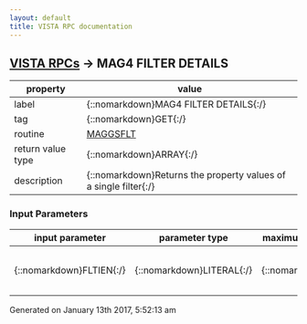 ```yaml
---
layout: default
title: VISTA RPC documentation
---
```




## [VISTA RPCs](TableOfContent.md) &#8594; MAG4 FILTER DETAILS 

 property | value 
--- | --- 
 label | {::nomarkdown}MAG4 FILTER DETAILS{:/}
 tag | {::nomarkdown}GET{:/}
 routine | [MAGGSFLT](http://code.osehra.org/dox/Routine_MAGGSFLT_source.html)
 return value type | {::nomarkdown}ARRAY{:/}
 description | {::nomarkdown}Returns the property values of a single filter{:/}

### Input Parameters

| input parameter | parameter type | maximum data length | required | description | 
| --- | --- | --- | --- | --- | 
| {::nomarkdown}FLTIEN{:/} | {::nomarkdown}LITERAL{:/} | {::nomarkdown}245{:/} | {::nomarkdown}true{:/} | {::nomarkdown}This is the filter ien in the IMAGE LIST FILTERS file.{:/} | 




 Generated on January 13th 2017, 5:52:13 am